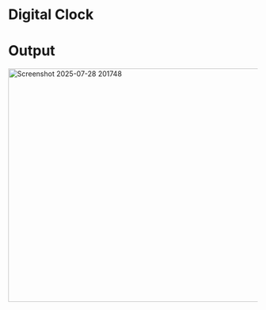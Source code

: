 # Digital Clock
# Output
<img width="1684" height="471" alt="Screenshot 2025-07-28 201748" src="https://github.com/user-attachments/assets/d3ba98c4-2fd4-417f-9b9e-05f2d11a4428" />
